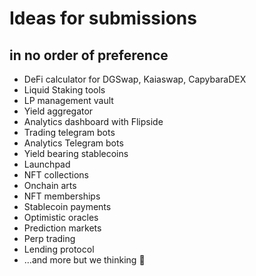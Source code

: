 # Ideas for submissions

## in no order of preference
- DeFi calculator for DGSwap, Kaiaswap, CapybaraDEX
- Liquid Staking tools
- LP management vault
- Yield aggregator
- Analytics dashboard with Flipside
- Trading telegram bots
- Analytics Telegram bots
- Yield bearing stablecoins
- Launchpad
- NFT collections
- Onchain arts
- NFT memberships
- Stablecoin payments
- Optimistic oracles
- Prediction markets
- Perp trading
- Lending protocol
- ...and more but we thinking 🤔